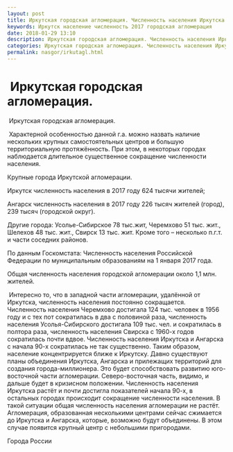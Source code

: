 ```yaml
---
layout: post
title: Иркутская городская агломерация. Численность населения Иркутска
keywords: Иркутск население численность 2017 городская агломерация
date: 2018-01-29 13:10
description: Иркутская городская агломерация. Численность населения Иркутска 2017
categories: Иркутская городская агломерация. Численность населения Иркутска 2017
permalink: nasgor/irkutagl.html
---
```


#  Иркутская городская агломерация.



 Иркутская городская агломерация.



 Характерной особенностью данной г.а. можно назвать наличие нескольких крупных самостоятельных центров и большую территориальную протяжённость. При этом, в некоторых городах наблюдается длительное существенное сокращение численности населения.



Крупные города Иркутской агломерации.


 Иркутск численность населения в 2017 году 624 тысячи жителей;


Ангарск численность населения в 2017 году 226 тысяч жителей (город),  239 тысяч (городской округ).


Другие города: Усолье-Сибирское 78 тыс.жит, Черемхово 51 тыс. жит., Шелехов 48 тыс. жит., Свирск 13 тыс. жит. Кроме того – несколько п.г.т. и части соседних районов.


По данным Госкомстата: Численность населения Российской Федерации по муниципальным образованиям на 1 января 2017 года.


 Общая численность населения городской агломерации около 1,1 млн. жителей.






 Интересно то, что в западной части агломерации, удалённой от Иркутска, численность населения постоянно сокращается. 
Численность населения Черемхово достигала 124 тыс. человек в 1956 году и с тех пот сократилась в два с половиной раза, численность населения Усолья-Сибирского достигала 109 тыс. чел. и сократилась в полтора раза, численность населения Свирска с 1960-х годов сократилась почти вдвое. Численность населения Иркутска и Ангарска с начала 90-х сократилась не так существенно. Таким образом, население концентрируется ближе к Иркутску. Давно существуют планы объединения Иркутска, Ангарска и прилежащих территорий для создания города-миллионера. Это будет способствовать развитию юго-восточной части агломерации. Северо-восточная часть, видимо, и дальше будет в кризисном положении.  Численность населения Иркутска растёт и почти достигла показателей начала 90-х, в остальных городах происходит сокращение численности населения. В такой ситуации общая численность населения агломерации не растёт. Агломерация, образованная несколькими центрами сейчас сжимается до Иркутска и Ангарска, которые, возможно будут объединены. В этом случае появится крупный центр с небольшими пригородами.









Города России

		
